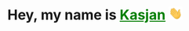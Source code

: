 # Hey, my name is <a style="color: green" href="http://kasjanhinc.com/">Kasjan</a> <img src="./img/wave.gif" width="28">

